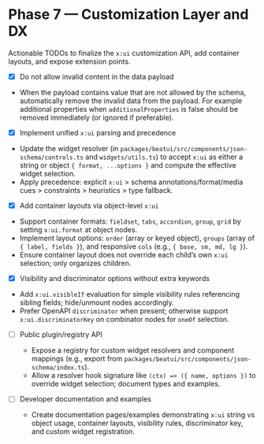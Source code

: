 # Phase 7 — Customization Layer and DX

Actionable TODOs to finalize the `x:ui` customization API, add container layouts, and expose extension points.

 - [x] Do not allow invalid content in the data payload
  - When the payload contains value that are not allowed by the schema, automatically remove the invalid data from the payload. For example additional properties when `additionalProperties` is false should be removed immediately (or ignored if preferable).

 - [x] Implement unified `x:ui` parsing and precedence
  - Update the widget resolver (in `packages/beatui/src/components/json-schema/controls.ts` and `widgets/utils.ts`) to accept `x:ui` as either a string or object `{ format, ...options }` and compute the effective widget selection.
  - Apply precedence: explicit `x:ui` > schema annotations/format/media cues > constraints > heuristics > type fallback.

 - [x] Add container layouts via object-level `x:ui`
  - Support container formats: `fieldset`, `tabs`, `accordion`, `group`, `grid` by setting `x:ui.format` at object nodes.
  - Implement layout options: `order` (array or keyed object), `groups` (array of `{ label, fields }`), and responsive `cols` (e.g., `{ base, sm, md, lg }`).
  - Ensure container layout does not override each child’s own `x:ui` selection; only organizes children.

 - [x] Visibility and discriminator options without extra keywords
  - Add `x:ui.visibleIf` evaluation for simple visibility rules referencing sibling fields; hide/unmount nodes accordingly.
  - Prefer OpenAPI `discriminator` when present; otherwise support `x:ui.discriminatorKey` on combinator nodes for `oneOf` selection.

- [ ] Public plugin/registry API
  - Expose a registry for custom widget resolvers and component mappings (e.g., export from `packages/beatui/src/components/json-schema/index.ts`).
  - Allow a resolver hook signature like `(ctx) => ({ name, options })` to override widget selection; document types and examples.

- [ ] Developer documentation and examples
  - Create documentation pages/examples demonstrating `x:ui` string vs object usage, container layouts, visibility rules, discriminator key, and custom widget registration.
